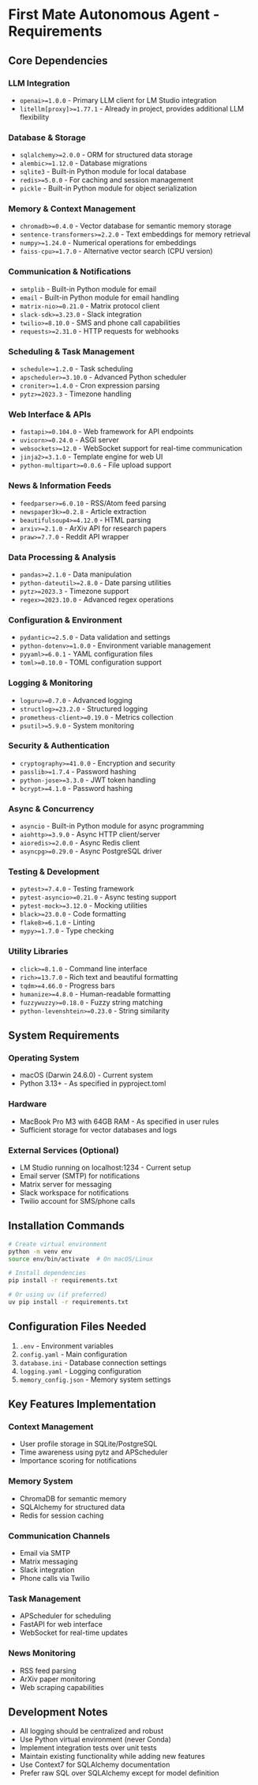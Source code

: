 # First Mate Autonomous Agent - Requirements

## Core Dependencies

### LLM Integration
- `openai>=1.0.0` - Primary LLM client for LM Studio integration
- `litellm[proxy]>=1.77.1` - Already in project, provides additional LLM flexibility

### Database & Storage
- `sqlalchemy>=2.0.0` - ORM for structured data storage
- `alembic>=1.12.0` - Database migrations
- `sqlite3` - Built-in Python module for local database
- `redis>=5.0.0` - For caching and session management
- `pickle` - Built-in Python module for object serialization

### Memory & Context Management
- `chromadb>=0.4.0` - Vector database for semantic memory storage
- `sentence-transformers>=2.2.0` - Text embeddings for memory retrieval
- `numpy>=1.24.0` - Numerical operations for embeddings
- `faiss-cpu>=1.7.0` - Alternative vector search (CPU version)

### Communication & Notifications
- `smtplib` - Built-in Python module for email
- `email` - Built-in Python module for email handling
- `matrix-nio>=0.21.0` - Matrix protocol client
- `slack-sdk>=3.23.0` - Slack integration
- `twilio>=8.10.0` - SMS and phone call capabilities
- `requests>=2.31.0` - HTTP requests for webhooks

### Scheduling & Task Management
- `schedule>=1.2.0` - Task scheduling
- `apscheduler>=3.10.0` - Advanced Python scheduler
- `croniter>=1.4.0` - Cron expression parsing
- `pytz>=2023.3` - Timezone handling

### Web Interface & APIs
- `fastapi>=0.104.0` - Web framework for API endpoints
- `uvicorn>=0.24.0` - ASGI server
- `websockets>=12.0` - WebSocket support for real-time communication
- `jinja2>=3.1.0` - Template engine for web UI
- `python-multipart>=0.0.6` - File upload support

### News & Information Feeds
- `feedparser>=6.0.10` - RSS/Atom feed parsing
- `newspaper3k>=0.2.8` - Article extraction
- `beautifulsoup4>=4.12.0` - HTML parsing
- `arxiv>=2.1.0` - ArXiv API for research papers
- `praw>=7.7.0` - Reddit API wrapper

### Data Processing & Analysis
- `pandas>=2.1.0` - Data manipulation
- `python-dateutil>=2.8.0` - Date parsing utilities
- `pytz>=2023.3` - Timezone support
- `regex>=2023.10.0` - Advanced regex operations

### Configuration & Environment
- `pydantic>=2.5.0` - Data validation and settings
- `python-dotenv>=1.0.0` - Environment variable management
- `pyyaml>=6.0.1` - YAML configuration files
- `toml>=0.10.0` - TOML configuration support

### Logging & Monitoring
- `loguru>=0.7.0` - Advanced logging
- `structlog>=23.2.0` - Structured logging
- `prometheus-client>=0.19.0` - Metrics collection
- `psutil>=5.9.0` - System monitoring

### Security & Authentication
- `cryptography>=41.0.0` - Encryption and security
- `passlib>=1.7.4` - Password hashing
- `python-jose>=3.3.0` - JWT token handling
- `bcrypt>=4.1.0` - Password hashing

### Async & Concurrency
- `asyncio` - Built-in Python module for async programming
- `aiohttp>=3.9.0` - Async HTTP client/server
- `aioredis>=2.0.0` - Async Redis client
- `asyncpg>=0.29.0` - Async PostgreSQL driver

### Testing & Development
- `pytest>=7.4.0` - Testing framework
- `pytest-asyncio>=0.21.0` - Async testing support
- `pytest-mock>=3.12.0` - Mocking utilities
- `black>=23.0.0` - Code formatting
- `flake8>=6.1.0` - Linting
- `mypy>=1.7.0` - Type checking

### Utility Libraries
- `click>=8.1.0` - Command line interface
- `rich>=13.7.0` - Rich text and beautiful formatting
- `tqdm>=4.66.0` - Progress bars
- `humanize>=4.8.0` - Human-readable formatting
- `fuzzywuzzy>=0.18.0` - Fuzzy string matching
- `python-levenshtein>=0.23.0` - String similarity

## System Requirements

### Operating System
- macOS (Darwin 24.6.0) - Current system
- Python 3.13+ - As specified in pyproject.toml

### Hardware
- MacBook Pro M3 with 64GB RAM - As specified in user rules
- Sufficient storage for vector databases and logs

### External Services (Optional)
- LM Studio running on localhost:1234 - Current setup
- Email server (SMTP) for notifications
- Matrix server for messaging
- Slack workspace for notifications
- Twilio account for SMS/phone calls

## Installation Commands

```bash
# Create virtual environment
python -m venv env
source env/bin/activate  # On macOS/Linux

# Install dependencies
pip install -r requirements.txt

# Or using uv (if preferred)
uv pip install -r requirements.txt
```

## Configuration Files Needed

1. `.env` - Environment variables
2. `config.yaml` - Main configuration
3. `database.ini` - Database connection settings
4. `logging.yaml` - Logging configuration
5. `memory_config.json` - Memory system settings

## Key Features Implementation

### Context Management
- User profile storage in SQLite/PostgreSQL
- Time awareness using pytz and APScheduler
- Importance scoring for notifications

### Memory System
- ChromaDB for semantic memory
- SQLAlchemy for structured data
- Redis for session caching

### Communication Channels
- Email via SMTP
- Matrix messaging
- Slack integration
- Phone calls via Twilio

### Task Management
- APScheduler for scheduling
- FastAPI for web interface
- WebSocket for real-time updates

### News Monitoring
- RSS feed parsing
- ArXiv paper monitoring
- Web scraping capabilities

## Development Notes

- All logging should be centralized and robust
- Use Python virtual environment (never Conda)
- Implement integration tests over unit tests
- Maintain existing functionality while adding new features
- Use Context7 for SQLAlchemy documentation
- Prefer raw SQL over SQLAlchemy except for model definition
